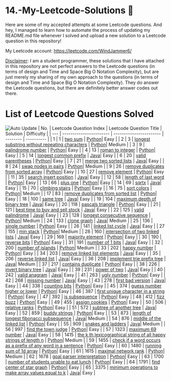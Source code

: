 # 14.-My-Leetcode-Solutions :dart:
Here are some of my accepted attempts at some Leetcode questions. And hey, I managed to learn how to automate the process of updating my README.md file whenever I solved and 
upload a new solution to a Leetcode question in this repository!

My Leetcode account: https://leetcode.com/WindJammer6/

<ins>Disclaimer</ins>: I am a student programmer, these solutions that I have attached in this repository are not perfect answers to the Leetcode questions (in terms of design 
and Time and Space Big O Notation Complexity), but are just merely my sharing of my own approach to the questions (in terms of design and Time and Space Big O Notation Complexity).
They do answer the Leetcode questions, but there are definitely better answer codes out there.

# List of Leetcode Questions Solved
![Auto Update](https://github.com/WindJammer6/14.-My-Leetcode-Solutions/actions/workflows/update_readme.yml/badge.svg)
| No. | Leetcode Question Index | Leetcode Question Title | Solution | Difficulty |
| --- | ----------------------- | ----------------------- | -------- | ---------- |
| 1 | 1 | [two sum](https://leetcode.com/problems/two-sum) | [Python](https://github.com/WindJammer6/14.-My-Leetcode-Solutions/blob/main/1_Easy_LeetCode_Questions/leetcode_1_two-sum.py)| Easy |
| 2 | 3 | [longest substring without repeating characters](https://leetcode.com/problems/longest-substring-without-repeating-characters) | [Python](https://github.com/WindJammer6/14.-My-Leetcode-Solutions/blob/main/2_Medium_LeetCode_Questions/leetcode_3_longest-substring-without-repeating-characters_(onQueueDataStructure).py)| Medium |
| 3 | 9 | [palindrome number](https://leetcode.com/problems/palindrome-number) | [Python](https://github.com/WindJammer6/14.-My-Leetcode-Solutions/blob/main/1_Easy_LeetCode_Questions/leetcode_9_palindrome-number.py)| Easy |
| 4 | 13 | [roman to integer](https://leetcode.com/problems/roman-to-integer) | [Python](https://github.com/WindJammer6/14.-My-Leetcode-Solutions/blob/main/1_Easy_LeetCode_Questions/leetcode_13_roman-to-integer.py)| Easy |
| 5 | 14 | [longest common prefix](https://leetcode.com/problems/longest-common-prefix) | [Java](https://github.com/WindJammer6/14.-My-Leetcode-Solutions/blob/main/1_Easy_LeetCode_Questions/leetcode_14_longest-common-prefix_(onTrieDataStructure).java)| Easy |
| 6 | 20 | [valid parentheses](https://leetcode.com/problems/valid-parentheses) | [Python](https://github.com/WindJammer6/14.-My-Leetcode-Solutions/blob/main/1_Easy_LeetCode_Questions/leetcode_20_valid-parentheses_(onStackDataStructure).py)| Easy |
| 7 | 21 | [merge two sorted lists](https://leetcode.com/problems/merge-two-sorted-lists) | [Java](https://github.com/WindJammer6/14.-My-Leetcode-Solutions/blob/main/1_Easy_LeetCode_Questions/leetcode_21_merge-two-sorted-lists_(onLinkedListDataStructure).java)| Easy |
| 8 | 24 | [swap nodes in pairs](https://leetcode.com/problems/swap-nodes-in-pairs) | [Python](https://github.com/WindJammer6/14.-My-Leetcode-Solutions/blob/main/2_Medium_LeetCode_Questions/leetcode_24_swap-nodes-in-pairs_(onLinkedListDataStructure).py)| Medium |
| 9 | 26 | [remove duplicates from sorted array](https://leetcode.com/problems/remove-duplicates-from-sorted-array) | [Python](https://github.com/WindJammer6/14.-My-Leetcode-Solutions/blob/main/1_Easy_LeetCode_Questions/leetcode_26_remove-duplicates-from-sorted-array.py)| Easy |
| 10 | 27 | [remove element](https://leetcode.com/problems/remove-element) | [Python](https://github.com/WindJammer6/14.-My-Leetcode-Solutions/blob/main/1_Easy_LeetCode_Questions/leetcode_27_remove-element.py)| Easy |
| 11 | 35 | [search insert position](https://leetcode.com/problems/search-insert-position) | [Java](https://github.com/WindJammer6/14.-My-Leetcode-Solutions/blob/main/1_Easy_LeetCode_Questions/leetcode_35_search-insert-position_(onBinarySearchAlgorithm).java)| Easy |
| 12 | 58 | [length of last word](https://leetcode.com/problems/length-of-last-word) | [Python](https://github.com/WindJammer6/14.-My-Leetcode-Solutions/blob/main/1_Easy_LeetCode_Questions/leetcode_58_length-of-last-word.py)| Easy |
| 13 | 66 | [plus one](https://leetcode.com/problems/plus-one) | [Python](https://github.com/WindJammer6/14.-My-Leetcode-Solutions/blob/main/1_Easy_LeetCode_Questions/leetcode_66_plus-one.py)| Easy |
| 14 | 69 | [sqrtx](https://leetcode.com/problems/sqrtx) | [Java](https://github.com/WindJammer6/14.-My-Leetcode-Solutions/blob/main/1_Easy_LeetCode_Questions/leetcode_69_sqrtx_(onBinarySearchAlgorithm).java)| Easy |
| 15 | 70 | [climbing stairs](https://leetcode.com/problems/climbing-stairs) | [Python](https://github.com/WindJammer6/14.-My-Leetcode-Solutions/blob/main/1_Easy_LeetCode_Questions/leetcode_70_climbing-stairs_(onDynamicProgramming).py)| Easy |
| 16 | 75 | [sort colors](https://leetcode.com/problems/sort-colors) | [Python](https://github.com/WindJammer6/14.-My-Leetcode-Solutions/blob/main/2_Medium_LeetCode_Questions/leetcode_75_sort-colors_(onMergeSortAlgorithm).py)| Medium |
| 17 | 83 | [remove duplicates from sorted list](https://leetcode.com/problems/remove-duplicates-from-sorted-list) | [Python](https://github.com/WindJammer6/14.-My-Leetcode-Solutions/blob/main/1_Easy_LeetCode_Questions/leetcode_83_remove-duplicates-from-sorted-list_(onLinkedListDataStructure).py)| Easy |
| 18 | 100 | [same tree](https://leetcode.com/problems/same-tree) | [Java](https://github.com/WindJammer6/14.-My-Leetcode-Solutions/blob/main/1_Easy_LeetCode_Questions/leetcode_100_same-tree_(onPostOrderTraversalAlgorithm).java)| Easy |
| 19 | 104 | [maximum depth of binary tree](https://leetcode.com/problems/maximum-depth-of-binary-tree) | [Java](https://github.com/WindJammer6/14.-My-Leetcode-Solutions/blob/main/1_Easy_LeetCode_Questions/leetcode_104_maximum-depth-of-binary-tree_(onPreOrderTraversalAlgorithm).java)| Easy |
| 20 | 118 | [pascals triangle](https://leetcode.com/problems/pascals-triangle) | [Python](https://github.com/WindJammer6/14.-My-Leetcode-Solutions/blob/main/1_Easy_LeetCode_Questions/leetcode_118_pascals-triangle.py)| Easy |
| 21 | 121 | [best time to buy and sell stock](https://leetcode.com/problems/best-time-to-buy-and-sell-stock) | [Java](https://github.com/WindJammer6/14.-My-Leetcode-Solutions/blob/main/1_Easy_LeetCode_Questions/leetcode_121_best-time-to-buy-and-sell-stock_(onDynamicProgramming).java)| Easy |
| 22 | 125 | [valid palindrome](https://leetcode.com/problems/valid-palindrome) | [Java](https://github.com/WindJammer6/14.-My-Leetcode-Solutions/blob/main/1_Easy_LeetCode_Questions/leetcode_125_valid-palindrome.java)| Easy |
| 23 | 128 | [longest consecutive sequence](https://leetcode.com/problems/longest-consecutive-sequence) | [Python](https://github.com/WindJammer6/14.-My-Leetcode-Solutions/blob/main/2_Medium_LeetCode_Questions/leetcode_128_longest-consecutive-sequence_(onUnionFindAlgorithm).py)| Medium |
| 24 | 133 | [clone graph](https://leetcode.com/problems/clone-graph) | [Java](https://github.com/WindJammer6/14.-My-Leetcode-Solutions/blob/main/2_Medium_LeetCode_Questions/leetcode_133_clone-graph_(onGraphDataStructureandBreadthFirstSearchAlgorithm).java)| Medium |
| 25 | 136 | [single number](https://leetcode.com/problems/single-number) | [Python](https://github.com/WindJammer6/14.-My-Leetcode-Solutions/blob/main/1_Easy_LeetCode_Questions/leetcode_136_single-number.py)| Easy |
| 26 | 141 | [linked list cycle](https://leetcode.com/problems/linked-list-cycle) | [Java](https://github.com/WindJammer6/14.-My-Leetcode-Solutions/blob/main/1_Easy_LeetCode_Questions/leetcode_141_linked-list-cycle_(onLinkedListDataStructure).java)| Easy |
| 27 | 155 | [min stack](https://leetcode.com/problems/min-stack) | [Python](https://github.com/WindJammer6/14.-My-Leetcode-Solutions/blob/main/2_Medium_LeetCode_Questions/leetcode_155_min-stack_(onStackDataStructure).py)| Medium |
| 28 | 160 | [intersection of two linked lists](https://leetcode.com/problems/intersection-of-two-linked-lists) | [Java](https://github.com/WindJammer6/14.-My-Leetcode-Solutions/blob/main/1_Easy_LeetCode_Questions/leetcode_160_intersection-of-two-linked-lists_(onLinkedListDataStructure).java)| Easy |
| 29 | 169 | [majority element](https://leetcode.com/problems/majority-element) | [Python](https://github.com/WindJammer6/14.-My-Leetcode-Solutions/blob/main/1_Easy_LeetCode_Questions/leetcode_169_majority-element.py)| Easy |
| 30 | 190 | [reverse bits](https://leetcode.com/problems/reverse-bits) | [Python](https://github.com/WindJammer6/14.-My-Leetcode-Solutions/blob/main/1_Easy_LeetCode_Questions/leetcode_190_reverse-bits.py)| Easy |
| 31 | 191 | [number of 1 bits](https://leetcode.com/problems/number-of-1-bits) | [Java](https://github.com/WindJammer6/14.-My-Leetcode-Solutions/blob/main/1_Easy_LeetCode_Questions/leetcode_191_number-of-1-bits.java)| Easy |
| 32 | 200 | [number of islands](https://leetcode.com/problems/number-of-islands) | [Python](https://github.com/WindJammer6/14.-My-Leetcode-Solutions/blob/main/2_Medium_LeetCode_Questions/leetcode_200_number-of-islands_(onBreadthFirstSearchAlgorithm).py)| Medium |
| 33 | 202 | [happy number](https://leetcode.com/problems/happy-number) | [Python](https://github.com/WindJammer6/14.-My-Leetcode-Solutions/blob/main/1_Easy_LeetCode_Questions/leetcode_202_happy-number.py)| Easy |
| 34 | 203 | [remove linked list elements](https://leetcode.com/problems/remove-linked-list-elements) | [Java](https://github.com/WindJammer6/14.-My-Leetcode-Solutions/blob/main/1_Easy_LeetCode_Questions/leetcode_203_remove-linked-list-elements_(onLinkedListDataStructure).java)| Easy |
| 35 | 206 | [reverse linked list](https://leetcode.com/problems/reverse-linked-list) | [Java](https://github.com/WindJammer6/14.-My-Leetcode-Solutions/blob/main/1_Easy_LeetCode_Questions/leetcode_206_reverse-linked-list_(onLinkedListDataStructure).java)| Easy |
| 36 | 208 | [implement trie prefix tree](https://leetcode.com/problems/implement-trie-prefix-tree) | [Java](https://github.com/WindJammer6/14.-My-Leetcode-Solutions/blob/main/2_Medium_LeetCode_Questions/leetcode_208_implement-trie-prefix-tree_(onTrieDataStructure).java)| Medium |
| 37 | 217 | [contains duplicate](https://leetcode.com/problems/contains-duplicate) | [Python](https://github.com/WindJammer6/14.-My-Leetcode-Solutions/blob/main/1_Easy_LeetCode_Questions/leetcode_217_contains-duplicate.py)| Easy |
| 38 | 226 | [invert binary tree](https://leetcode.com/problems/invert-binary-tree) | [Java](https://github.com/WindJammer6/14.-My-Leetcode-Solutions/blob/main/1_Easy_LeetCode_Questions/leetcode_226_invert-binary-tree_(onPostOrderTraversalAlgorithm).java)| Easy |
| 39 | 231 | [power of two](https://leetcode.com/problems/power-of-two) | [Java](https://github.com/WindJammer6/14.-My-Leetcode-Solutions/blob/main/1_Easy_LeetCode_Questions/leetcode_231_power-of-two.java)| Easy |
| 40 | 242 | [valid anagram](https://leetcode.com/problems/valid-anagram) | [Java](https://github.com/WindJammer6/14.-My-Leetcode-Solutions/blob/main/1_Easy_LeetCode_Questions/leetcode_242_valid-anagram.java)| Easy |
| 41 | 263 | [ugly number](https://leetcode.com/problems/ugly-number) | [Python](https://github.com/WindJammer6/14.-My-Leetcode-Solutions/blob/main/1_Easy_LeetCode_Questions/leetcode_263_ugly-number.py)| Easy |
| 42 | 268 | [missing number](https://leetcode.com/problems/missing-number) | [Java](https://github.com/WindJammer6/14.-My-Leetcode-Solutions/blob/main/1_Easy_LeetCode_Questions/leetcode_268_missing-number.java)| Easy |
| 43 | 278 | [first bad version](https://leetcode.com/problems/first-bad-version) | [Java](https://github.com/WindJammer6/14.-My-Leetcode-Solutions/blob/main/1_Easy_LeetCode_Questions/leetcode_278_first-bad-version_(onBinarySearchAlgorithm).java)| Easy |
| 44 | 338 | [counting bits](https://leetcode.com/problems/counting-bits) | [Python](https://github.com/WindJammer6/14.-My-Leetcode-Solutions/blob/main/1_Easy_LeetCode_Questions/leetcode_338_counting-bits_(onDynamicProgramming).py)| Easy |
| 45 | 374 | [guess number higher or lower](https://leetcode.com/problems/guess-number-higher-or-lower) | [Python](https://github.com/WindJammer6/14.-My-Leetcode-Solutions/blob/main/1_Easy_LeetCode_Questions/leetcode_374_guess-number-higher-or-lower.py)| Easy |
| 46 | 387 | [first unique character in a string](https://leetcode.com/problems/first-unique-character-in-a-string) | [Python](https://github.com/WindJammer6/14.-My-Leetcode-Solutions/blob/main/1_Easy_LeetCode_Questions/leetcode_387_first-unique-character-in-a-string.py)| Easy |
| 47 | 392 | [is subsequence](https://leetcode.com/problems/is-subsequence) | [Python](https://github.com/WindJammer6/14.-My-Leetcode-Solutions/blob/main/1_Easy_LeetCode_Questions/leetcode_392_is-subsequence.py)| Easy |
| 48 | 412 | [fizz buzz](https://leetcode.com/problems/fizz-buzz) | [Python](https://github.com/WindJammer6/14.-My-Leetcode-Solutions/blob/main/1_Easy_LeetCode_Questions/leetcode_412_fizz-buzz.py)| Easy |
| 49 | 455 | [assign cookies](https://leetcode.com/problems/assign-cookies) | [Python](https://github.com/WindJammer6/14.-My-Leetcode-Solutions/blob/main/1_Easy_LeetCode_Questions/leetcode_455_assign-cookies_(onQuickSortAlgorithm).py)| Easy |
| 50 | 506 | [relative ranks](https://leetcode.com/problems/relative-ranks) | [Python](https://github.com/WindJammer6/14.-My-Leetcode-Solutions/blob/main/1_Easy_LeetCode_Questions/leetcode_506_relative-ranks.py)| Easy |
| 51 | 572 | [subtree of another tree](https://leetcode.com/problems/subtree-of-another-tree) | [Java](https://github.com/WindJammer6/14.-My-Leetcode-Solutions/blob/main/1_Easy_LeetCode_Questions/leetcode_572_subtree-of-another-tree_(onPostOrderTraversalAlgorithm).java)| Easy |
| 52 | 859 | [buddy strings](https://leetcode.com/problems/buddy-strings) | [Python](https://github.com/WindJammer6/14.-My-Leetcode-Solutions/blob/main/1_Easy_LeetCode_Questions/leetcode_859_buddy-strings.py)| Easy |
| 53 | 873 | [length of longest fibonacci subsequence](https://leetcode.com/problems/length-of-longest-fibonacci-subsequence) | [Java](https://github.com/WindJammer6/14.-My-Leetcode-Solutions/blob/main/2_Medium_LeetCode_Questions/leetcode_873_length-of-longest-fibonacci-subsequence.java)| Medium |
| 54 | 876 | [middle of the linked list](https://leetcode.com/problems/middle-of-the-linked-list) | [Python](https://github.com/WindJammer6/14.-My-Leetcode-Solutions/blob/main/1_Easy_LeetCode_Questions/leetcode_876_middle-of-the-linked-list_(onLinkedListDataStructure).py)| Easy |
| 55 | 909 | [snakes and ladders](https://leetcode.com/problems/snakes-and-ladders) | [Java](https://github.com/WindJammer6/14.-My-Leetcode-Solutions/blob/main/2_Medium_LeetCode_Questions/leetcode_909_snakes-and-ladders_(onBreadthFirstSearchAlgorithm).java)| Medium |
| 56 | 997 | [find the town judge](https://leetcode.com/problems/find-the-town-judge) | [Python](https://github.com/WindJammer6/14.-My-Leetcode-Solutions/blob/main/1_Easy_LeetCode_Questions/leetcode_997_find-the-town-judge_(onDirectedGraphDataStructure).py)| Easy |
| 57 | 1323 | [maximum 69 number](https://leetcode.com/problems/maximum-69-number) | [Java](https://github.com/WindJammer6/14.-My-Leetcode-Solutions/blob/main/1_Easy_LeetCode_Questions/leetcode_1323_maximum-69-number.java)| Easy |
| 58 | 1415 | [the k th lexicographical string of all happy strings of length n](https://leetcode.com/problems/the-k-th-lexicographical-string-of-all-happy-strings-of-length-n) | [Python](https://github.com/WindJammer6/14.-My-Leetcode-Solutions/blob/main/2_Medium_LeetCode_Questions/leetcode_1415_the-k-th-lexicographical-string-of-all-happy-strings-of-length-n.py)| Medium |
| 59 | 1455 | [check if a word occurs as a prefix of any word in a sentence](https://leetcode.com/problems/check-if-a-word-occurs-as-a-prefix-of-any-word-in-a-sentence) | [Python](https://github.com/WindJammer6/14.-My-Leetcode-Solutions/blob/main/1_Easy_LeetCode_Questions/leetcode_1455_check-if-a-word-occurs-as-a-prefix-of-any-word-in-a-sentence.py)| Easy |
| 60 | 1480 | [running sum of 1d array](https://leetcode.com/problems/running-sum-of-1d-array) | [Python](https://github.com/WindJammer6/14.-My-Leetcode-Solutions/blob/main/1_Easy_LeetCode_Questions/leetcode_1480_running-sum-of-1d-array.py)| Easy |
| 61 | 1615 | [maximal network rank](https://leetcode.com/problems/maximal-network-rank) | [Python](https://github.com/WindJammer6/14.-My-Leetcode-Solutions/blob/main/2_Medium_LeetCode_Questions/leetcode_1615_maximal-network-rank_(onUndirectedGraphDataStructure).py)| Medium |
| 62 | 1678 | [goal parser interpretation](https://leetcode.com/problems/goal-parser-interpretation) | [Python](https://github.com/WindJammer6/14.-My-Leetcode-Solutions/blob/main/1_Easy_LeetCode_Questions/leetcode_1678_goal-parser-interpretation.py)| Easy |
| 63 | 1700 | [number of students unable to eat lunch](https://leetcode.com/problems/number-of-students-unable-to-eat-lunch) | [Python](https://github.com/WindJammer6/14.-My-Leetcode-Solutions/blob/main/1_Easy_LeetCode_Questions/leetcode_1700_number-of-students-unable-to-eat-lunch_(onStackDataStructureandQueueDataStructure).py)| Easy |
| 64 | 1791 | [find center of star graph](https://leetcode.com/problems/find-center-of-star-graph) | [Python](https://github.com/WindJammer6/14.-My-Leetcode-Solutions/blob/main/1_Easy_LeetCode_Questions/leetcode_1791_find-center-of-star-graph.py)| Easy |
| 65 | 3375 | [minimum operations to make array values equal to k](https://leetcode.com/problems/minimum-operations-to-make-array-values-equal-to-k) | [Java](https://github.com/WindJammer6/14.-My-Leetcode-Solutions/blob/main/1_Easy_LeetCode_Questions/leetcode_3375_minimum-operations-to-make-array-values-equal-to-k.java)| Easy |
